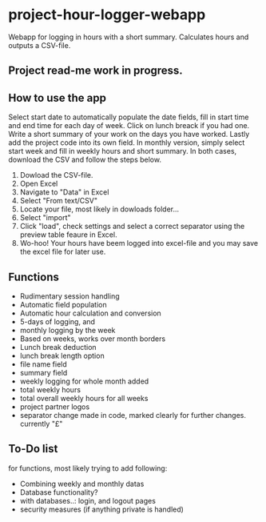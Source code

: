 # project-hour-logger-webapp
Webapp for logging in hours with a short summary. Calculates hours and outputs a CSV-file.


## Project read-me work in progress.

## How to use the app

Select start date to automatically populate the date fields, fill in start time and end time for each day of week. Click on lunch breack if you had one. Write a short summary of your work on the days you have worked. Lastly add the project code into its own field.
In monthly version, simply select start week and fill in weekly hours and short summary. In both cases, download the CSV and follow the steps below.


1. Dowload the CSV-file. 
2. Open Excel
3. Navigate to "Data" in Excel
4. Select "From text/CSV"
5. Locate your file, most likely in dowloads folder...
6. Select "import"
7. Click "load", check settings and select a correct separator using the preview table feaure in Excel.
8. Wo-hoo! Your hours have beem logged into excel-file and you may save the excel file for later use.

## Functions

- Rudimentary session handling
- Automatic field population
- Automatic hour calculation and conversion
- 5-days of logging, and
- monthly logging by the week
- Based on weeks, works over month borders
- Lunch break deduction
- lunch break length option
- file name field
- summary field
- weekly logging for whole month added
- total weekly hours
- total overall weekly hours for all weeks
- project partner logos
- separator change made in code, marked clearly for further changes. currently "£"

## To-Do list

for functions, most likely trying to add following:
- Combining weekly and monthly datas
- Database functionality?
- with databases..: login, and logout pages
- security measures (if anything private is handled)

